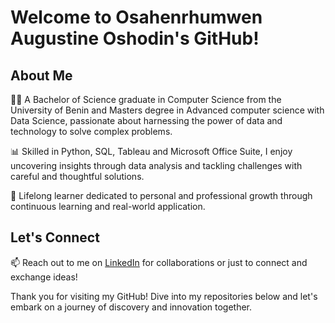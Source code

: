 # Welcome to Osahenrhumwen Augustine Oshodin's GitHub!

## About Me

👨‍💻 A Bachelor of Science graduate in Computer Science from the University of Benin and Masters degree in Advanced computer science with Data Science, passionate about harnessing the power of data and technology to solve complex problems.

📊 Skilled in Python, SQL, Tableau and Microsoft Office Suite, I enjoy uncovering insights through data analysis and tackling challenges with careful and thoughtful solutions.

🌱 Lifelong learner dedicated to personal and professional growth through continuous learning and real-world application.

## Let's Connect

📫 Reach out to me on [LinkedIn](www.linkedin.com/in/augustine-oshodin-64a233267) for collaborations or just to connect and exchange ideas!

Thank you for visiting my GitHub! Dive into my repositories below and let's embark on a journey of discovery and innovation together.
